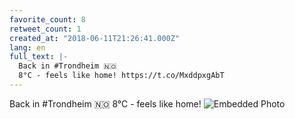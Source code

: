 ```yaml
---
favorite_count: 8
retweet_count: 1
created_at: "2018-06-11T21:26:41.000Z"
lang: en
full_text: |-
  Back in #Trondheim 🇳🇴
  8°C - feels like home! https://t.co/MxddpxgAbT
---
```


Back in #Trondheim 🇳🇴 8°C - feels like home!
![Embedded Photo](https://twitter-media-coderbyheart.s3.eu-north-1.amazonaws.com/1006286624739774473-DfcMV_UXkAYQIsO.jpg)
